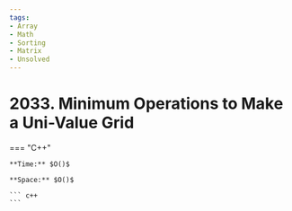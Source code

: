 ```yaml
---
tags:
- Array
- Math
- Sorting
- Matrix
- Unsolved
---
```



# 2033. Minimum Operations to Make a Uni-Value Grid

=== "C++"

    **Time:** $O()$

    **Space:** $O()$

    ``` c++
    ```